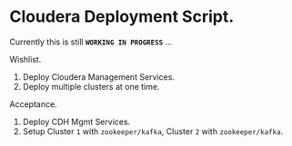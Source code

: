 # Cloudera Deployment Script.

Currently this is still **`WORKING IN PROGRESS`** ...

Wishlist.

1. Deploy Cloudera Management Services.
2. Deploy multiple clusters at one time. 

Acceptance.

1. Deploy CDH Mgmt Services.
2. Setup Cluster `1` with `zookeeper/kafka`, Cluster `2` with `zookeeper/kafka`.

   